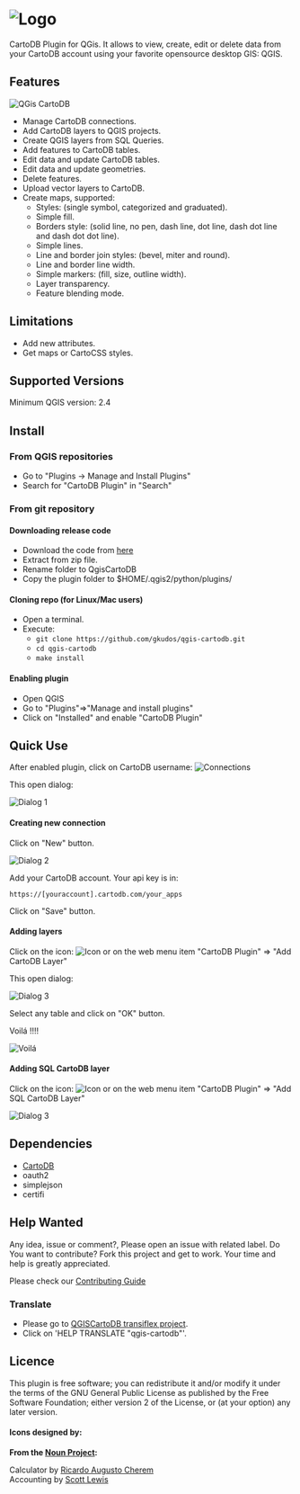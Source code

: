 ![Logo](images/logo.jpg?raw=true "QGis CartoDB")
================================================

CartoDB Plugin for QGis.  It allows to view,  create, edit or delete data from  your CartoDB account using your favorite opensource desktop GIS: QGIS.  


## Features

![QGis CartoDB](images/screenshot.png?raw=true "QGis CartoDB")

* Manage CartoDB connections.
* Add CartoDB layers to QGIS projects.
* Create QGIS layers from SQL Queries.
* Add features to CartoDB tables.
* Edit data and update CartoDB tables.
* Edit data and update geometries.
* Delete features.
* Upload vector layers to CartoDB.
* Create maps, supported:
    * Styles: (single symbol, categorized and graduated).
    * Simple fill.
    * Borders style: (solid line, no pen, dash line, dot line, dash dot line and dash dot dot line).
    * Simple lines.
    * Line and border join styles: (bevel, miter and round).
    * Line and border line width.
    * Simple markers: (fill, size, outline width).
    * Layer transparency.
    * Feature blending mode.

## Limitations

* Add new attributes.
* Get maps or CartoCSS styles.

## Supported Versions

Minimum QGIS version:  2.4

## Install

### From QGIS repositories

* Go to "Plugins -> Manage and Install Plugins"
* Search for "CartoDB Plugin" in "Search"

### From git repository

#### Downloading release code
* Download the code from [here](https://github.com/gkudos/qgis-cartodb/releases/latest)
* Extract from zip file.
* Rename folder to QgisCartoDB
* Copy the plugin folder to $HOME/.qgis2/python/plugins/

#### Cloning repo (for Linux/Mac users)

* Open a terminal.
* Execute:
    * `git clone https://github.com/gkudos/qgis-cartodb.git`
    * `cd qgis-cartodb`
    * `make install`

#### Enabling plugin

* Open QGIS
* Go to "Plugins"=>"Manage and install plugins"
* Click on "Installed" and enable "CartoDB Plugin"

## Quick Use

After enabled plugin, click on CartoDB username: ![Connections](images/open_connections.png?raw=true "Connections")

This open dialog:

![Dialog 1](images/dialog1.png?raw=true "Connection Manager")

#### Creating new connection

Click on "New" button.

![Dialog 2](images/dialog2.png?raw=true "New Connection")

Add your CartoDB account. Your api key is in:

    https://[youraccount].cartodb.com/your_apps

Click on "Save" button.


#### Adding layers

Click on the icon: ![Icon](images/icons/add.png?raw=true "Icon") or on the web menu item "CartoDB Plugin" => "Add CartoDB Layer"

This open dialog:

![Dialog 3](images/dialog3.png?raw=true "Adding layer")

Select any table and click on "OK" button.

Voilá !!!!

![Voilá](images/layer.png?raw=true "Voilá !!!")

#### Adding SQL CartoDB layer

Click on the icon: ![Icon](images/icons/sql.png?raw=true "Icon") or on the web menu item "CartoDB Plugin" => "Add SQL CartoDB Layer"

![Dialog 3](images/sql_dialog.png?raw=true "Adding SQL layer")

## Dependencies

* [CartoDB](https://github.com/Vizzuality/cartodb-python)
* oauth2
* simplejson
* certifi

## Help Wanted

Any idea, issue or comment?, Please open an issue with related label.
Do You want to contribute? Fork this project and get to work. Your time and help is greatly appreciated.

Please check our [Contributing Guide](CONTRIBUTING.md)

### Translate

* Please go to [QGISCartoDB transiflex project](https://www.transifex.com/kudos/qgis-cartodb/).
* Click on 'HELP TRANSLATE "qgis-cartodb"'.

## Licence

This plugin is free software; you can redistribute it and/or modify it under the terms of the GNU General Public License as published by the Free Software Foundation; either version 2 of the License, or (at your option) any later version.

#### Icons designed by:

**From the [Noun Project](http://www.thenounproject.com):**

Calculator by [Ricardo Augusto Cherem](http://www.thenounproject.com/ricardo.cherem) <br />
Accounting by [Scott Lewis](http://www.thenounproject.com/iconify)
